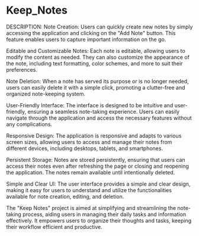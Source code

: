 # Keep_Notes
DESCRIPTION:
Note Creation: Users can quickly create new notes by simply accessing the application and clicking on the "Add Note" button. This feature enables users to capture important information on the go.

Editable and Customizable Notes: Each note is editable, allowing users to modify the content as needed. They can also customize the appearance of the note, including text formatting, color schemes, and more to suit their preferences.

Note Deletion: When a note has served its purpose or is no longer needed, users can easily delete it with a simple click, promoting a clutter-free and organized note-keeping system.

User-Friendly Interface: The interface is designed to be intuitive and user-friendly, ensuring a seamless note-taking experience. Users can easily navigate through the application and access the necessary features without any complications.

Responsive Design: The application is responsive and adapts to various screen sizes, allowing users to access and manage their notes from different devices, including desktops, tablets, and smartphones.

Persistent Storage: Notes are stored persistently, ensuring that users can access their notes even after refreshing the page or closing and reopening the application. The notes remain available until intentionally deleted.

Simple and Clear UI: The user interface provides a simple and clear design, making it easy for users to understand and utilize the functionalities available for note creation, editing, and deletion.

The "Keep Notes" project is aimed at simplifying and streamlining the note-taking process, aiding users in managing their daily tasks and information effectively. It empowers users to organize their thoughts and tasks, keeping their workflow efficient and productive.





